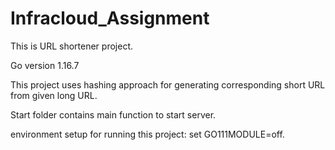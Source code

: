 # Infracloud_Assignment

This is URL shortener project.

Go version 1.16.7

This project uses hashing approach for generating corresponding short URL from given long URL.

Start folder contains main function to start server.

environment setup for running this project: set GO111MODULE=off.